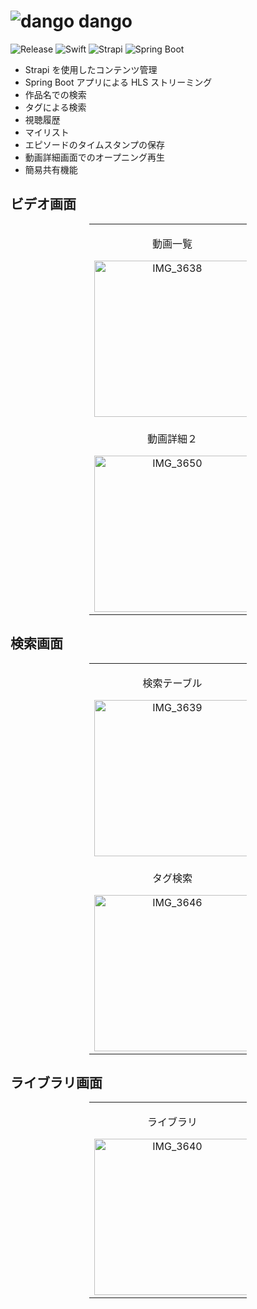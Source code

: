 # ![dango](https://github.com/user-attachments/assets/d8b8dcb9-09fa-44f3-9d19-d73046d04c7d) dango
![Release](https://img.shields.io/badge/release-1.0-blue)
![Swift](https://img.shields.io/badge/Swift-6-lightblue?style=flat&logo=swift)
![Strapi](https://img.shields.io/badge/Strapi-navy?style=flat&logo=strapi)
![Spring Boot](https://img.shields.io/badge/Spring_Boot-3.4.1-green?style=flat&logo=springboot)

* Strapi を使用したコンテンツ管理
* Spring Boot アプリによる HLS ストリーミング
* 作品名での検索
* タグによる検索
* 視聴履歴
* マイリスト
* エピソードのタイムスタンプの保存
* 動画詳細画面でのオープニング再生
* 簡易共有機能

## ビデオ画面

<div align="center">
  <table style="width: 50%; margin: 0 auto;">
    <tr>
      <td align="center">
        <div>
          <p>動画一覧</p>
          <img src="https://github.com/user-attachments/assets/595abc31-60a6-49e0-a965-fb77ecc97b54" alt="IMG_3638" width="250">
        </div>
      </td>
      <td align="center">
        <div>
          <p>動画詳細１</p>
          <img src="https://github.com/user-attachments/assets/9931eb3d-cc5a-4ddc-9716-6b170fa85b5a" alt="IMG_3649" width="250">
        </div>
      </td>
    </tr>
    <tr>
      <td align="center">
        <div>
          <p>動画詳細２</p>
          <img src="https://github.com/user-attachments/assets/6d080b7c-2b4e-468b-b637-2bcc673c2977" alt="IMG_3650" width="250">
        </div>
      </td>
      <td align="center">
        <div>
          <p>エピソード選択</p>
          <img src="https://github.com/user-attachments/assets/85f36ae7-c493-4e84-8373-2a8725a8d634" alt="IMG_3645" width="250">
        </div>
      </td>
    </tr>
  </table>
</div>

## 検索画面

<div align="center">
  <table style="width: 50%; margin: 0 auto;">
    <tr>
      <td align="center">
        <div>
          <p>検索テーブル</p>
          <img src="https://github.com/user-attachments/assets/f5c15ee2-0c85-42f9-885c-0bc643015a14" alt="IMG_3639" width="250">
        </div>
      </td>
      <td align="center">
        <div>
          <p>すべての作品</p>
          <img src="https://github.com/user-attachments/assets/08eafdfd-149d-4881-9f9a-64b9e9f3b811" alt="IMG_3642" width="250">
        </div>
      </td>
    </tr>
    <tr>
      <td align="center">
        <div>
          <p>タグ検索</p>
          <img src="https://github.com/user-attachments/assets/a96a14af-abd7-4361-81be-a9eb9ce36b3d" alt="IMG_3646" width="250">
        </div>
      </td>
      <td align="center">
        <div>
          <p>作品名で検索</p>
          <img src="https://github.com/user-attachments/assets/204f906c-104a-4cfe-be54-2dcf32ab3eae" alt="IMG_3647" width="250">
        </div>
      </td>
    </tr>
  </table>
</div>

## ライブラリ画面

<div align="center">
  <table style="width: 50%; margin: 0 auto;">
    <tr>
      <td align="center">
        <div>
          <p>ライブラリ</p>
          <img src="https://github.com/user-attachments/assets/0e318911-64fe-4756-b8f2-33e464aa0977" alt="IMG_3640" width="250">
        </div>
      </td>
      <td align="center">
        <div>
          <p>マイリスト</p>
          <img src="https://github.com/user-attachments/assets/158e8e6f-3ba4-47e4-8bc2-19877beb77fe" alt="IMG_3641" width="250">
        </div>
      </td>
    </tr>
  </table>
</div>
